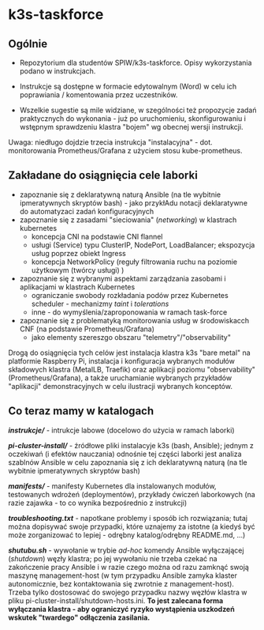 # k3s-taskforce

## **Ogólnie**

* Repozytorium dla studentów SPIW/k3s-taskforce. Opisy wykorzystania podano w instrukcjach.

* Instrukcje są dostępne w formacie edytowalnym (Word) w celu ich poprawiania / komentowania przez uczestników.

* Wszelkie sugestie są mile widziane, w szególności też propozycje zadań praktycznych do wykonania - już po uruchomieniu, skonfigurowaniu i wstępnym sprawdzeniu klastra "bojem" wg obecnej wersji instrukcji.

Uwaga: niedługo dojdzie trzecia instrukcja "instalacyjna" - dot. monitorowania Prometheus/Grafana z użyciem stosu kube-prometheus.

## **Zakładane do osiągnięcia cele laborki**

* zapoznanie się z deklaratywną naturą Ansible (na tle wybitnie ipmeratywnych skryptów bash) - jako przykłAdu notacji deklaratywne do automatyzaci zadań konfiguracyjnych
* zapoznanie się z zasadami "sieciowania" (_networking_) w klastrach kubernetes
  * koncepcja CNI na podstawie CNI flannel
  * usługi (Service) typu ClusterIP, NodePort, LoadBalancer; ekspozycja usług poprzez obiekt Ingress
  * koncepcja NetworkPolicy (reguły filtrowania ruchu na poziomie użytkowym (twórcy usługi) )
* zapoznanie się z wybranymi aspektami zarządzania zasobami i aplikacjami w klastrach Kubernetes 
  * ograniczanie swobody rozkładania podów przez Kubernetes scheduler - mechanizmy _taint_ i _tolerations_
  * inne - do wymyślenia/zaproponowania w ramach task-force
* zapoznanie się z problematyką monitorowania usług w środowiskacch CNF (na podstawie Prometheus/Grafana)
  * jako elementy szereszgo obszaru "telemetry"/"observability"

Drogą do osiągnięcia tych celów jest instalacja klastra k3s "bare metal" na platformie Raspberry Pi, instalacja i konfiguracja wybranych modułów składowych klastra (MetalLB, Traefik) oraz aplikacji poziomu "observability" (Prometheus/Grafana), a także uruchamianie wybranych przykładów "aplikacji" demonstracyjnych w celu ilustracji wybranych konceptów.

## **Co teraz mamy w katalogach**

**_instrukcje/_** - intrukcje labowe (docelowo do użycia w ramach laborki)

**_pi-cluster-install/_** - źródłowe pliki instalacyje k3s (bash, Ansible); jednym z oczekiwań (i efektów nauczania) odnośnie tej części laborki jest analiza szablnów Ansible w celu zapoznania się z ich deklaratywną naturą (na tle wybitnie ipmeratywnych skryptów bash)

**_manifests/_** - manifesty Kubernetes dla instalowanych modułów, testowanych wdrożeń (deploymentów), przykłady ćwiczeń laborkowych (na razie zajawka - to co wynika bezpośrednio z instrukcji)

**_troubleshooting.txt_** - napotkane problemy i sposób ich rozwiązania; tutaj można dopisywać swoje przypadki, które uznajemy za istotne (a kiedyś być może zorganizować to lepiej - odrębny katalog/odrębny README.md, ...)

**_shutubu.sh_** - wywołanie w trybie _ad-hoc_ komendy Ansible wyłączającej (_shutdown_) węzły klastra; po jej wywołaniu nie trzeba czekać na zakończenie pracy Ansible i w razie czego można od razu zamknąć swoją maszynę management-host (w tym przypadku Ansible zamyka klaster autonomicznie, bez kontaktowania się zwrotnie z management-host). Trzeba tylko dostosować do swojego przypadku nazwy węzłów klastra w pliku pi-cluster-install/shutdown-hosts.ini. **To jest zalecana forma wyłączania klastra - aby ograniczyć ryzyko wystąpienia uszkodzeń wskutek "twardego" odłączenia zasilania.**


